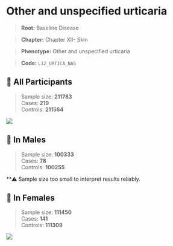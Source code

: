 # Other and unspecified urticaria

> **Root:** Baseline Disease  

> **Chapter:** Chapter XII- Skin  

> **Phenotype:** Other and unspecified urticaria  

> **Code:** `L12_URTICA_NAS`

## 🧪 All Participants  
> Sample size: **211783**  
> Cases: **219**  
> Controls: **211564**
<img src="/Disease/Figures/ALL/Incidence/L12_URTICA_NAS.png"/>
<CsvTable src="/Disease/Data/ALL/Incidence/COX_L12_URTICA_NAS.csv" label="🔍 View full results" />

## 👨 In Males  
> Sample size: **100333**  
> Cases: **78**  
> Controls: **100255**

**⚠️ Sample size too small to interpret results reliably.


## 👩 In Females  
> Sample size: **111450**  
> Cases: **141**  
> Controls: **111309**
<img src="/Disease/Figures/Female/Incidence/L12_URTICA_NAS.png"/>
<CsvTable src="/Disease/Data/Female/Incidence/COX_L12_URTICA_NAS.csv" label="🔍 View full results" />

